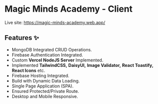 # Magic Minds Academy - Client

Live site: https://magic-minds-academy.web.app/

## Features ✨
* MongoDB Integrated CRUD Operations.
* Firebase Authentication Integrated.
* Custom __Vercel NodeJS Server__ Implemented.
* Implemented __TailwindCSS,__ __DaisyUI,__ __Image Validator,__ __React Toastify,__ __React Icons__  etc.
* Firebase Hosting Integrated.
* Build with Dynamic Data Loading.
* Single Page Application (SPA). 
* Ensured Protected/Private Route. 
* Desktop and Mobile Responsive.